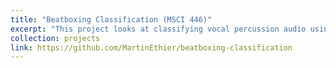 ```yaml
---
title: "Beatboxing Classification (MSCI 446)"
excerpt: "This project looks at classifying vocal percussion audio using machine learning. I explore two primary methods, feeding mel spectrograms to CNNs and feeding MFCC features to traditional ML methods, such as k-nearest neighbors and random forests.<br/><img src='/images/projects/mel_spectrogram.png' style='width:512px;'>"
collection: projects
link: https://github.com/MartinEthier/beatboxing-classification
---
```

